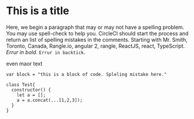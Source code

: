 This is a title
===============

Here, we begin a paragraph that may or may not have a spelling problem. You may use spell-check to help you. CircleCI should start the process and return an list of spelling mistakes in the comments. Starting with Mr. Smith, Toronto, Canada, Rangle.io, angular 2, rangle, ReactJS, react, TypeScript. *Errur in bold*. `Errur in backtick`.

even maor text

```
var block = "this is a block of code. Spleling mistake here."

class Test{
  constructor() {
    let a = [];
    a = a.concat(...[1,2,3]);
  }
}
```
